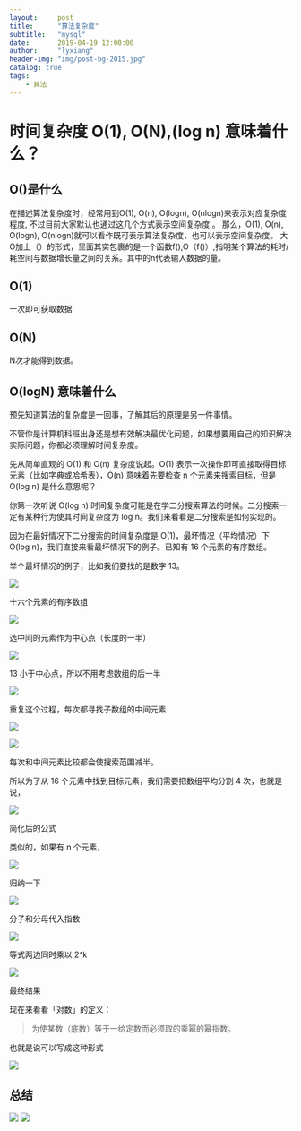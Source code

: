 ```yaml
---
layout:     post
title:      "算法复杂度"
subtitle:   "mysql"
date:       2019-04-19 12:00:00
author:     "lyxiang"
header-img: "img/post-bg-2015.jpg"
catalog: true
tags:
    - 算法
---
```


<p id = "build"></p>

# 时间复杂度 O(1), O(N),(log n) 意味着什么？

## O()是什么
在描述算法复杂度时，经常用到O(1), O(n), O(logn), O(nlogn)来表示对应复杂度程度, 不过目前大家默认也通过这几个方式表示空间复杂度 。
那么，O(1), O(n), O(logn), O(nlogn)就可以看作既可表示算法复杂度，也可以表示空间复杂度。
大O加上（）的形式，里面其实包裹的是一个函数f(),O（f()）,指明某个算法的耗时/耗空间与数据增长量之间的关系。其中的n代表输入数据的量。

## O(1)
一次即可获取数据

## O(N)
N次才能得到数据。

## O(logN) 意味着什么

预先知道算法的复杂度是一回事，了解其后的原理是另一件事情。

不管你是计算机科班出身还是想有效解决最优化问题，如果想要用自己的知识解决实际问题，你都必须理解时间复杂度。

先从简单直观的 O(1) 和 O(n) 复杂度说起。O(1) 表示一次操作即可直接取得目标元素（比如字典或哈希表），O(n) 意味着先要检查 n 个元素来搜索目标，但是 O(log n) 是什么意思呢？

你第一次听说 O(log n) 时间复杂度可能是在学二分搜索算法的时候。二分搜索一定有某种行为使其时间复杂度为 log n。我们来看看是二分搜索是如何实现的。

因为在最好情况下二分搜索的时间复杂度是 O(1)，最坏情况（平均情况）下 O(log n)，我们直接来看最坏情况下的例子。已知有 16 个元素的有序数组。

举个最坏情况的例子，比如我们要找的是数字 13。

![](https://cdn-images-1.medium.com/max/800/1*2zmw8UA3Ju93DskOT2ja0A.png)

十六个元素的有序数组

![](https://cdn-images-1.medium.com/max/800/1*dONXkX6pcZlJsW4pJT2a4w.jpeg)

选中间的元素作为中心点（长度的一半）

![](https://cdn-images-1.medium.com/max/800/1*ZGG_EHsm4F-4ESE4jH4Kqg.jpeg)

13 小于中心点，所以不用考虑数组的后一半

![](https://cdn-images-1.medium.com/max/800/1*ePal2Rfl88eRGFPnvXKFIw.jpeg)

重复这个过程，每次都寻找子数组的中间元素

![](https://cdn-images-1.medium.com/max/800/1*fJX4YoVfImQvQlWN4CRgsg.jpeg)

![](https://cdn-images-1.medium.com/max/800/1*1dJ8urBmYpKiGzyNZbwd8w.jpeg)

每次和中间元素比较都会使搜索范围减半。

所以为了从 16 个元素中找到目标元素，我们需要把数组平均分割 4 次，也就是说，

![](https://cdn-images-1.medium.com/max/800/1*4wH4sn6FBsAPnVHjIMdhTA.png)

简化后的公式

类似的，如果有 n 个元素，

![](https://cdn-images-1.medium.com/max/800/1*b4wakMYiYlBXb99b-eYJ9w.png)

归纳一下

![](https://cdn-images-1.medium.com/max/800/1*XwWCLuB2Zb0zQjSQo7wpbQ.png)

分子和分母代入指数

![](https://cdn-images-1.medium.com/max/800/1*lHNSYMPysioxVc38BvokAw.png)

等式两边同时乘以 2^k

![](https://cdn-images-1.medium.com/max/800/1*y10tlmCach8Uefc3n3d5aA.png)

最终结果

现在来看看「对数」的定义：

> 为使某数（底数）等于一给定数而必须取的乘幂的幂指数。

也就是说可以写成这种形式

![](https://cdn-images-1.medium.com/max/800/1*qVSjYPYo9t4QNoLP8FZFWw.png)

## 总结
![](https://img-blog.csdn.net/20180928135003419?watermark/2/text/aHR0cHM6Ly9ibG9nLmNzZG4ubmV0L3RlZF9jcw==/font/5a6L5L2T/fontsize/400/fill/I0JBQkFCMA==/dissolve/70)
![](https://img-blog.csdn.net/2018092813475186?watermark/2/text/aHR0cHM6Ly9ibG9nLmNzZG4ubmV0L3RlZF9jcw==/font/5a6L5L2T/fontsize/400/fill/I0JBQkFCMA==/dissolve/70)
